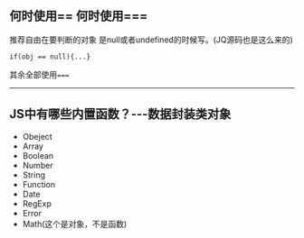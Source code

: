 ## 何时使用== 何时使用===
推荐自由在要判断的对象 是null或者undefined的时候写。(JQ源码也是这么来的)

    if(obj == null){...}
    
其余全部使用`===`

- - -
## JS中有哪些内置函数？---数据封装类对象
- Obeject
- Array
- Boolean
- Number
- String
- Function
- Date
- RegExp
- Error
- Math(这个是对象，不是函数)
